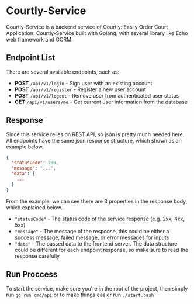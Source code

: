 # Courtly-Service

Courtly-Service is a backend service of Courtly: Easily Order Court Application. Courtly-Service built with Golang, with several library like Echo web framework and GORM.

## Endpoint List
There are several available endpoints, such as:
- **POST** `/api/v1/login` - Sign user with an existing account
- **POST** `/api/v1/register` - Register a new user account
- **POST** `/api/v1/logout` - Remove user from authenticated user status
- **GET** `/api/v1/users/me` - Get current user information from the database

## Response
Since this service relies on REST API, so json is pretty much needed here. All endpoints have the same json response structure, which shown as an example below.
```json
{
  "statusCode": 200,
  "message": "...",
  "data": {
    ...
  }
}
```
From the example, we can see there are 3 properties in the response body, which explained below.
- `"statusCode"` - The status code of the service response (e.g. 2xx, 4xx, 5xx)
- `"message"` - The message of the response, this could be either a success message, failed message, or error messages for inputs
- `"data"` - The passed data to the frontend server. The data structure could be different for each endpoint response, so make sure to read the response carefully

## Run Proccess 
To start the service, make sure you're in the root of the project, then simply run `go run cmd/api` or to make things easier run `./start.bash`
